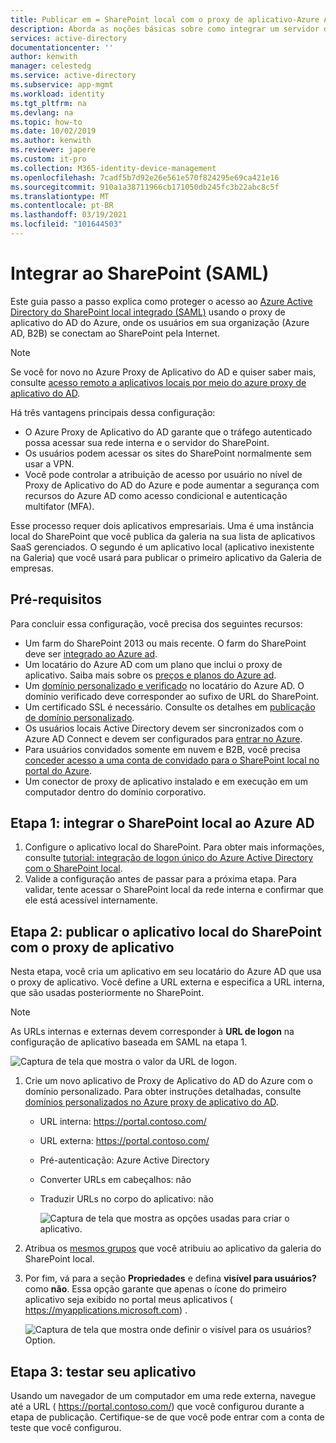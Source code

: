 ```yaml
---
title: Publicar em = SharePoint local com o proxy de aplicativo-Azure AD
description: Aborda as noções básicas sobre como integrar um servidor do SharePoint local com o Azure Proxy de Aplicativo do AD para SAML.
services: active-directory
documentationcenter: ''
author: kenwith
manager: celestedg
ms.service: active-directory
ms.subservice: app-mgmt
ms.workload: identity
ms.tgt_pltfrm: na
ms.devlang: na
ms.topic: how-to
ms.date: 10/02/2019
ms.author: kenwith
ms.reviewer: japere
ms.custom: it-pro
ms.collection: M365-identity-device-management
ms.openlocfilehash: 7cadf5b7d92e26e561e570f824295e69ca421e16
ms.sourcegitcommit: 910a1a38711966cb171050db245fc3b22abc8c5f
ms.translationtype: MT
ms.contentlocale: pt-BR
ms.lasthandoff: 03/19/2021
ms.locfileid: "101644503"
---
```

# <a name="integrate-with-sharepoint-saml"></a>Integrar ao SharePoint (SAML)

Este guia passo a passo explica como proteger o acesso ao [Azure Active Directory do SharePoint local integrado (SAML)](../saas-apps/sharepoint-on-premises-tutorial.md) usando o proxy de aplicativo do AD do Azure, onde os usuários em sua organização (Azure AD, B2B) se conectam ao SharePoint pela Internet.

> [!NOTE] 
> Se você for novo no Azure Proxy de Aplicativo do AD e quiser saber mais, consulte [acesso remoto a aplicativos locais por meio do azure proxy de aplicativo do AD](./application-proxy.md).

Há três vantagens principais dessa configuração:

- O Azure Proxy de Aplicativo do AD garante que o tráfego autenticado possa acessar sua rede interna e o servidor do SharePoint.
- Os usuários podem acessar os sites do SharePoint normalmente sem usar a VPN.
- Você pode controlar a atribuição de acesso por usuário no nível de Proxy de Aplicativo do AD do Azure e pode aumentar a segurança com recursos do Azure AD como acesso condicional e autenticação multifator (MFA).

Esse processo requer dois aplicativos empresariais. Uma é uma instância local do SharePoint que você publica da galeria na sua lista de aplicativos SaaS gerenciados. O segundo é um aplicativo local (aplicativo inexistente na Galeria) que você usará para publicar o primeiro aplicativo da Galeria de empresas.

## <a name="prerequisites"></a>Pré-requisitos

Para concluir essa configuração, você precisa dos seguintes recursos:
 - Um farm do SharePoint 2013 ou mais recente. O farm do SharePoint deve ser [integrado ao Azure ad](../saas-apps/sharepoint-on-premises-tutorial.md).
 - Um locatário do Azure AD com um plano que inclui o proxy de aplicativo. Saiba mais sobre os [preços e planos do Azure ad](https://azure.microsoft.com/pricing/details/active-directory/).
 - Um [domínio personalizado e verificado](../fundamentals/add-custom-domain.md) no locatário do Azure AD. O domínio verificado deve corresponder ao sufixo de URL do SharePoint.
 - Um certificado SSL é necessário. Consulte os detalhes em [publicação de domínio personalizado](./application-proxy-configure-custom-domain.md).
 - Os usuários locais Active Directory devem ser sincronizados com o Azure AD Connect e devem ser configurados para [entrar no Azure](../hybrid/plan-connect-user-signin.md). 
 - Para usuários convidados somente em nuvem e B2B, você precisa [conceder acesso a uma conta de convidado para o SharePoint local no portal do Azure](../saas-apps/sharepoint-on-premises-tutorial.md#grant-access-to-a-guest-account-to-sharepoint-on-premises-in-the-azure-portal).
 - Um conector de proxy de aplicativo instalado e em execução em um computador dentro do domínio corporativo.


## <a name="step-1-integrate-sharepoint-on-premises-with-azure-ad"></a>Etapa 1: integrar o SharePoint local ao Azure AD 

1. Configure o aplicativo local do SharePoint. Para obter mais informações, consulte [tutorial: integração de logon único do Azure Active Directory com o SharePoint local](../saas-apps/sharepoint-on-premises-tutorial.md).
2. Valide a configuração antes de passar para a próxima etapa. Para validar, tente acessar o SharePoint local da rede interna e confirmar que ele está acessível internamente. 


## <a name="step-2-publish-the-sharepoint-on-premises-application-with-application-proxy"></a>Etapa 2: publicar o aplicativo local do SharePoint com o proxy de aplicativo

Nesta etapa, você cria um aplicativo em seu locatário do Azure AD que usa o proxy de aplicativo. Você define a URL externa e especifica a URL interna, que são usadas posteriormente no SharePoint.

> [!NOTE] 
> As URLs internas e externas devem corresponder à **URL de logon** na configuração de aplicativo baseada em SAML na etapa 1.

   ![Captura de tela que mostra o valor da URL de logon.](./media/application-proxy-integrate-with-sharepoint-server/sso-url-saml.png)


 1. Crie um novo aplicativo de Proxy de Aplicativo do AD do Azure com o domínio personalizado. Para obter instruções detalhadas, consulte [domínios personalizados no Azure proxy de aplicativo do AD](./application-proxy-configure-custom-domain.md).

    - URL interna: https://portal.contoso.com/
    - URL externa: https://portal.contoso.com/
    - Pré-autenticação: Azure Active Directory
    - Converter URLs em cabeçalhos: não
    - Traduzir URLs no corpo do aplicativo: não

        ![Captura de tela que mostra as opções usadas para criar o aplicativo.](./media/application-proxy-integrate-with-sharepoint-server/create-application-azure-active-directory.png)

2. Atribua os [mesmos grupos](../saas-apps/sharepoint-on-premises-tutorial.md#create-an-azure-ad-security-group-in-the-azure-portal) que você atribuiu ao aplicativo da galeria do SharePoint local.

3. Por fim, vá para a seção **Propriedades** e defina **visível para usuários?** como **não**. Essa opção garante que apenas o ícone do primeiro aplicativo seja exibido no portal meus aplicativos ( https://myapplications.microsoft.com) .

   ![Captura de tela que mostra onde definir o visível para os usuários? Option.](./media/application-proxy-integrate-with-sharepoint-server/configure-properties.png)
 
## <a name="step-3-test-your-application"></a>Etapa 3: testar seu aplicativo

Usando um navegador de um computador em uma rede externa, navegue até a URL ( https://portal.contoso.com/) que você configurou durante a etapa de publicação. Certifique-se de que você pode entrar com a conta de teste que você configurou.